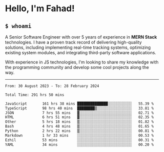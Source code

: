 <h1>Hello, I'm Fahad!</h1>

<h2><code>$ whoami</code></h2>

A Senior Software Engineer with over 5 years of experience in **MERN Stack** technologies. I have a proven track record of delivering high-quality solutions, including implementing real-time tracking systems, optimizing existing system modules, and integrating third-party software applications.

With experience in JS technologies, I'm looking to share my knowledge with the programming community and develop some cool projects along the way.

---

<!--START_SECTION:waka-->

```txt
From: 30 August 2023 - To: 28 February 2024

Total Time: 291 hrs 50 mins

JavaScript       161 hrs 38 mins ██████████████░░░░░░░░░░░   55.39 %
TypeScript       98 hrs 40 mins  ████████▒░░░░░░░░░░░░░░░░   33.81 %
JSON             7 hrs 55 mins   ▓░░░░░░░░░░░░░░░░░░░░░░░░   02.71 %
HTML             6 hrs 51 mins   ▓░░░░░░░░░░░░░░░░░░░░░░░░   02.35 %
Other            5 hrs 18 mins   ▒░░░░░░░░░░░░░░░░░░░░░░░░   01.82 %
Bash             4 hrs 48 mins   ▒░░░░░░░░░░░░░░░░░░░░░░░░   01.65 %
Python           2 hrs 22 mins   ▒░░░░░░░░░░░░░░░░░░░░░░░░   00.81 %
Markdown         1 hr 33 mins    ░░░░░░░░░░░░░░░░░░░░░░░░░   00.53 %
Ezhil            53 mins         ░░░░░░░░░░░░░░░░░░░░░░░░░   00.31 %
YAML             34 mins         ░░░░░░░░░░░░░░░░░░░░░░░░░   00.20 %
```

<!--END_SECTION:waka-->

<!--
**heyFahad/heyFahad** is a ✨ _special_ ✨ repository because its `README.md` (this file) appears on your GitHub profile.

Here are some ideas to get you started:

- 🔭 I’m currently working on ...
- 🌱 I’m currently learning ...
- 👯 I’m looking to collaborate on ...
- 🤔 I’m looking for help with ...
- 💬 Ask me about ...
- 📫 How to reach me: ...
- 😄 Pronouns: ...
- ⚡ Fun fact: ...
-->
